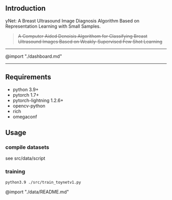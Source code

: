 ## Introduction

yNet: A Breast Ultrasound Image Diagnosis Algorithm Based on Representation Learning with Small Samples.
> ~~A Computer Aided Denoisis Algorithom for Classifying Breast Ultrasound Images Based on Weakly-Supervised Few Shot Learning~~

---
@import "./dashboard.md"

---

## Requirements

- python 3.9+
- pytorch 1.7+
- pytorch-lightning 1.2.6+
- opencv-python
- rich
- omegaconf

## Usage

### compile datasets

see src/data/script

### training

~~~ shell
python3.9 ./src/train_toynetv1.py
~~~

@import "./data/README.md"
